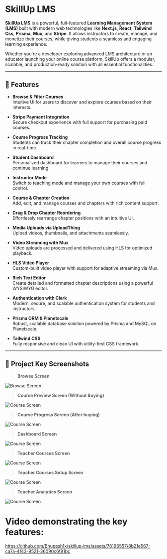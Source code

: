 # SkillUp LMS

**SkillUp LMS** is a powerful, full-featured **Learning Management System (LMS)** built with modern web technologies like **Next.js**, **React**, **Tailwind Css**, **Prisma**, **Mux**, and **Stripe**. It allows instructors to create, manage, and monetize their courses, while giving students a seamless and engaging learning experience.

Whether you're a developer exploring advanced LMS architecture or an educator launching your online course platform, SkillUp offers a modular, scalable, and production-ready solution with all essential functionalities.

---

## 🚀 Features

- **Browse & Filter Courses**  
  Intuitive UI for users to discover and explore courses based on their interests.

- **Stripe Payment Integration**  
  Secure checkout experience with full support for purchasing paid courses.

- **Course Progress Tracking**  
  Students can track their chapter completion and overall course progress in real-time.

- **Student Dashboard**  
  Personalized dashboard for learners to manage their courses and continue learning.

- **Instructor Mode**  
  Switch to teaching mode and manage your own courses with full control.

- **Course & Chapter Creation**  
  Add, edit, and manage courses and chapters with rich content support.

- **Drag & Drop Chapter Reordering**  
  Effortlessly rearrange chapter positions with an intuitive UI.

- **Media Uploads via UploadThing**  
  Upload videos, thumbnails, and attachments seamlessly.

- **Video Streaming with Mux**  
  Video uploads are processed and delivered using HLS for optimized playback.

- **HLS Video Player**  
  Custom-built video player with support for adaptive streaming via Mux.

- **Rich Text Editor**  
  Create detailed and formatted chapter descriptions using a powerful WYSIWYG editor.

- **Authentication with Clerk**  
  Modern, secure, and scalable authentication system for students and instructors.

- **Prisma ORM & Planetscale**  
  Robust, scalable database solution powered by Prisma and MySQL on Planetscale.

- **Tailwind CSS**  
  Fully responsive and clean UI with utility-first CSS framework.

---

## 📸 Project Key Screenshots

> **Browse Screen**

<img src="https://res.cloudinary.com/doqvdfvrj/image/upload/v1754065089/skillup-lms.vercel.app_browse_ge2zra.png" alt="Browse Screen" />
<br />

> **Course Preview Screen (Without Buying)**

<img src="https://res.cloudinary.com/doqvdfvrj/image/upload/v1754065088/skillup-lms.vercel.app_course_uspprn.png" alt="Course Screen" />
<br />

> **Course Progress Screen (After buying)**

<img src="https://res.cloudinary.com/doqvdfvrj/image/upload/v1754065088/skillup-lms.vercel.app_course_purchased_yjz7zr.png" alt="Course Screen" />
<br />

> **Dashboard Screen**

<img src="https://res.cloudinary.com/doqvdfvrj/image/upload/v1754065088/skillup-lms.vercel.app_courses_dashboard_ekws3b.png" alt="Course Screen" />
<br />

> **Teacher Courses Screen**

<img src="https://res.cloudinary.com/doqvdfvrj/image/upload/v1754065088/skillup-lms.vercel.app_teacher_courses_knysir.png" alt="Course Screen" />
<br />

> **Teacher Courses Setup Screen**

<img src="https://res.cloudinary.com/doqvdfvrj/image/upload/v1754065088/skillup-lms.vercel.app_teacher_courses_setup_fnf6fk.png" alt="Course Screen" />
<br />

> **Teacher Analytics Screen**

<img src="https://res.cloudinary.com/doqvdfvrj/image/upload/v1754065087/skillup-lms.vercel.app__teaacher_courses_analytics_j3l8id.png" alt="Course Screen" />
<br />

# Video demonstrating the key features:

https://github.com/Bhupesh1x/skillup-lms/assets/78196557/8b21e567-ca7a-4f43-9521-36090c6f91bc
